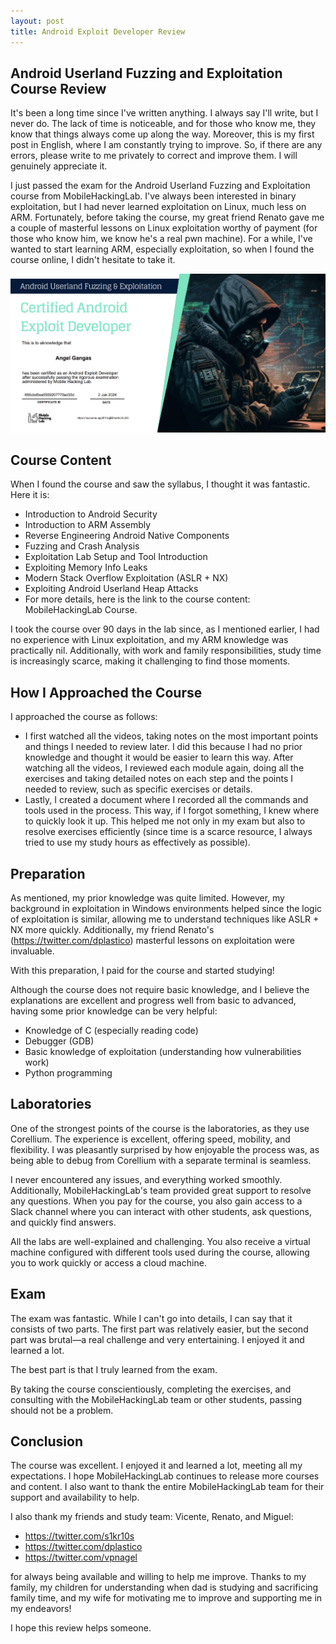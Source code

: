 ```yaml
---
layout: post
title: Android Exploit Developer Review
---
```


## Android Userland Fuzzing and Exploitation Course Review
It's been a long time since I've written anything. I always say I'll write, but I never do. The lack of time is noticeable, and for those who know me, they know that things always come up along the way. Moreover, this is my first post in English, where I am constantly trying to improve. So, if there are any errors, please write to me privately to correct and improve them. I will genuinely appreciate it.

I just passed the exam for the Android Userland Fuzzing and Exploitation course from MobileHackingLab. I've always been interested in binary exploitation, but I had never learned exploitation on Linux, much less on ARM. Fortunately, before taking the course, my great friend Renato gave me a couple of masterful lessons on Linux exploitation worthy of payment (for those who know him, we know he's a real pwn machine). For a while, I've wanted to start learning ARM, especially exploitation, so when I found the course online, I didn't hesitate to take it.

![](https://raw.githubusercontent.com/tothoxx/tothoxx.github.io/master/images/Cert-Android.png)


## Course Content
When I found the course and saw the syllabus, I thought it was fantastic. Here it is:

- Introduction to Android Security
- Introduction to ARM Assembly
- Reverse Engineering Android Native Components
- Fuzzing and Crash Analysis
- Exploitation Lab Setup and Tool Introduction
- Exploiting Memory Info Leaks
- Modern Stack Overflow Exploitation (ASLR + NX)
- Exploiting Android Userland Heap Attacks
- For more details, here is the link to the course content: MobileHackingLab Course.

I took the course over 90 days in the lab since, as I mentioned earlier, I had no experience with Linux exploitation, and my ARM knowledge was practically nil. Additionally, with work and family responsibilities, study time is increasingly scarce, making it challenging to find those moments.

## How I Approached the Course

I approached the course as follows:

- I first watched all the videos, taking notes on the most important points and things I needed to review later. I did this because I had no prior knowledge and thought it would be easier to learn this way.
After watching all the videos, I reviewed each module again, doing all the exercises and taking detailed notes on each step and the points I needed to review, such as specific exercises or details.
- Lastly, I created a document where I recorded all the commands and tools used in the process. This way, if I forgot something, I knew where to quickly look it up. This helped me not only in my exam but also to resolve exercises efficiently (since time is a scarce resource, I always tried to use my study hours as effectively as possible).

## Preparation
As mentioned, my prior knowledge was quite limited. However, my background in exploitation in Windows environments helped since the logic of exploitation is similar, allowing me to understand techniques like ASLR + NX more quickly. Additionally, my friend Renato's  (https://twitter.com/dplastico) masterful lessons on exploitation were invaluable.

With this preparation, I paid for the course and started studying!

Although the course does not require basic knowledge, and I believe the explanations are excellent and progress well from basic to advanced, having some prior knowledge can be very helpful:

- Knowledge of C (especially reading code)
- Debugger (GDB)
- Basic knowledge of exploitation (understanding how vulnerabilities work)
- Python programming
  
## Laboratories

One of the strongest points of the course is the laboratories, as they use Corellium. The experience is excellent, offering speed, mobility, and flexibility. I was pleasantly surprised by how enjoyable the process was, as being able to debug from Corellium with a separate terminal is seamless.

I never encountered any issues, and everything worked smoothly. Additionally, MobileHackingLab's team provided great support to resolve any questions. When you pay for the course, you also gain access to a Slack channel where you can interact with other students, ask questions, and quickly find answers.

All the labs are well-explained and challenging. You also receive a virtual machine configured with different tools used during the course, allowing you to work quickly or access a cloud machine.

## Exam
The exam was fantastic. While I can't go into details, I can say that it consists of two parts. The first part was relatively easier, but the second part was brutal—a real challenge and very entertaining. I enjoyed it and learned a lot.

The best part is that I truly learned from the exam.

By taking the course conscientiously, completing the exercises, and consulting with the MobileHackingLab team or other students, passing should not be a problem.

## Conclusion
The course was excellent. I enjoyed it and learned a lot, meeting all my expectations. I hope MobileHackingLab continues to release more courses and content. I also want to thank the entire MobileHackingLab team for their support and availability to help.

I also thank my friends and study team: Vicente, Renato, and Miguel: 

- https://twitter.com/s1kr10s
- https://twitter.com/dplastico
- https://twitter.com/vpnagel

for always being available and willing to help me improve. Thanks to my family, my children for understanding when dad is studying and sacrificing family time, and my wife for motivating me to improve and supporting me in my endeavors!

I hope this review helps someone.



